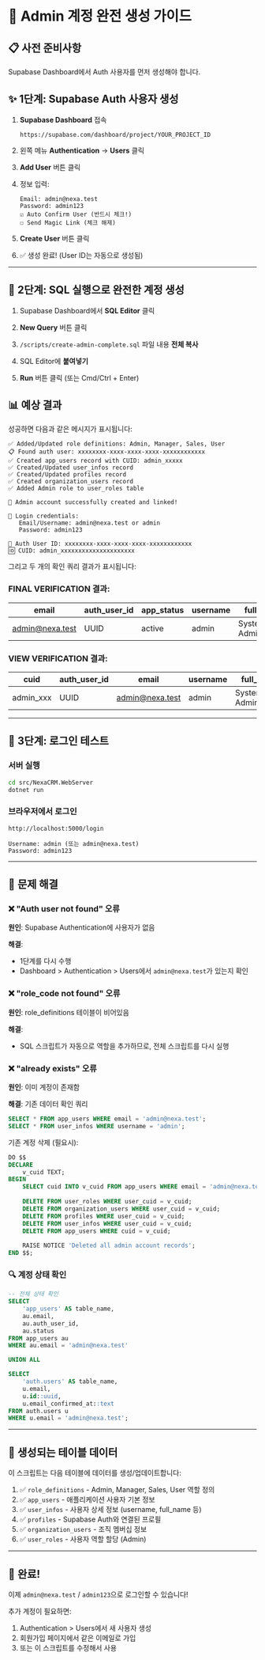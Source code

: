 # 🚀 Admin 계정 완전 생성 가이드

## 📋 사전 준비사항

Supabase Dashboard에서 Auth 사용자를 먼저 생성해야 합니다.

## ✨ 1단계: Supabase Auth 사용자 생성

1. **Supabase Dashboard** 접속
   ```
   https://supabase.com/dashboard/project/YOUR_PROJECT_ID
   ```

2. 왼쪽 메뉴 **Authentication** → **Users** 클릭

3. **Add User** 버튼 클릭

4. 정보 입력:
   ```
   Email: admin@nexa.test
   Password: admin123
   ☑️ Auto Confirm User (반드시 체크!)
   ☐ Send Magic Link (체크 해제)
   ```

5. **Create User** 버튼 클릭

6. ✅ 생성 완료! (User ID는 자동으로 생성됨)

---

## 🎯 2단계: SQL 실행으로 완전한 계정 생성

1. Supabase Dashboard에서 **SQL Editor** 클릭

2. **New Query** 버튼 클릭

3. `/scripts/create-admin-complete.sql` 파일 내용 **전체 복사**

4. SQL Editor에 **붙여넣기**

5. **Run** 버튼 클릭 (또는 Cmd/Ctrl + Enter)

## 📊 예상 결과

성공하면 다음과 같은 메시지가 표시됩니다:

```
✅ Added/Updated role definitions: Admin, Manager, Sales, User
📋 Found auth user: xxxxxxxx-xxxx-xxxx-xxxx-xxxxxxxxxxxx
✅ Created app_users record with CUID: admin_xxxxx
✅ Created/Updated user_infos record
✅ Created/Updated profiles record
✅ Created organization_users record
✅ Added Admin role to user_roles table

🎉 Admin account successfully created and linked!

📝 Login credentials:
   Email/Username: admin@nexa.test or admin
   Password: admin123

🔑 Auth User ID: xxxxxxxx-xxxx-xxxx-xxxx-xxxxxxxxxxxx
🆔 CUID: admin_xxxxxxxxxxxxxxxxxxxxx
```

그리고 두 개의 확인 쿼리 결과가 표시됩니다:

### FINAL VERIFICATION 결과:
| email | auth_user_id | app_status | username | full_name | user_role | org_role | assigned_roles |
|-------|--------------|------------|----------|-----------|-----------|----------|----------------|
| admin@nexa.test | UUID | active | admin | System Administrator | Admin | Admin | {Admin} |

### VIEW VERIFICATION 결과:
| cuid | auth_user_id | email | username | full_name | status | role_codes |
|------|--------------|-------|----------|-----------|--------|------------|
| admin_xxx | UUID | admin@nexa.test | admin | System Administrator | active | {Admin} |

---

## 🔐 3단계: 로그인 테스트

### 서버 실행
```bash
cd src/NexaCRM.WebServer
dotnet run
```

### 브라우저에서 로그인
```
http://localhost:5000/login

Username: admin (또는 admin@nexa.test)
Password: admin123
```

---

## 🔧 문제 해결

### ❌ "Auth user not found" 오류
**원인**: Supabase Authentication에 사용자가 없음

**해결**: 
- 1단계를 다시 수행
- Dashboard > Authentication > Users에서 `admin@nexa.test`가 있는지 확인

### ❌ "role_code not found" 오류
**원인**: role_definitions 테이블이 비어있음

**해결**: 
- SQL 스크립트가 자동으로 역할을 추가하므로, 전체 스크립트를 다시 실행

### ❌ "already exists" 오류
**원인**: 이미 계정이 존재함

**해결**: 기존 데이터 확인 쿼리
```sql
SELECT * FROM app_users WHERE email = 'admin@nexa.test';
SELECT * FROM user_infos WHERE username = 'admin';
```

기존 계정 삭제 (필요시):
```sql
DO $$
DECLARE
    v_cuid TEXT;
BEGIN
    SELECT cuid INTO v_cuid FROM app_users WHERE email = 'admin@nexa.test';
    
    DELETE FROM user_roles WHERE user_cuid = v_cuid;
    DELETE FROM organization_users WHERE user_cuid = v_cuid;
    DELETE FROM profiles WHERE user_cuid = v_cuid;
    DELETE FROM user_infos WHERE user_cuid = v_cuid;
    DELETE FROM app_users WHERE cuid = v_cuid;
    
    RAISE NOTICE 'Deleted all admin account records';
END $$;
```

### 🔍 계정 상태 확인
```sql
-- 전체 상태 확인
SELECT 
    'app_users' AS table_name,
    au.email,
    au.auth_user_id,
    au.status
FROM app_users au
WHERE au.email = 'admin@nexa.test'

UNION ALL

SELECT 
    'auth.users' AS table_name,
    u.email,
    u.id::uuid,
    u.email_confirmed_at::text
FROM auth.users u
WHERE u.email = 'admin@nexa.test';
```

---

## 📝 생성되는 테이블 데이터

이 스크립트는 다음 테이블에 데이터를 생성/업데이트합니다:

1. ✅ `role_definitions` - Admin, Manager, Sales, User 역할 정의
2. ✅ `app_users` - 애플리케이션 사용자 기본 정보
3. ✅ `user_infos` - 사용자 상세 정보 (username, full_name 등)
4. ✅ `profiles` - Supabase Auth와 연결된 프로필
5. ✅ `organization_users` - 조직 멤버십 정보
6. ✅ `user_roles` - 사용자 역할 할당 (Admin)

---

## 🎉 완료!

이제 `admin@nexa.test` / `admin123`으로 로그인할 수 있습니다!

추가 계정이 필요하면:
1. Authentication > Users에서 새 사용자 생성
2. 회원가입 페이지에서 같은 이메일로 가입
3. 또는 이 스크립트를 수정해서 사용
